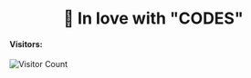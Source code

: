<h1 align="center">💖 In love with "CODES"</h1>

#### Visitors: 

![Visitor Count](https://profile-counter.glitch.me/ndizeyedavid/count.svg)
